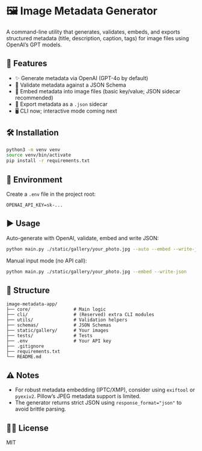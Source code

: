 # 🖼️ Image Metadata Generator

A command-line utility that generates, validates, embeds, and exports structured metadata (title, description, caption, tags) for image files using OpenAI’s GPT models.

## 🚀 Features
- ✨ Generate metadata via OpenAI (GPT-4o by default)
- 🧠 Validate metadata against a JSON Schema
- 🧷 Embed metadata into image files (basic key/value; JSON sidecar recommended)
- 📄 Export metadata as a `.json` sidecar
- 🖥️ CLI now; interactive mode coming next

## 🛠 Installation
```bash
python3 -m venv venv
source venv/bin/activate
pip install -r requirements.txt
```

## 🔐 Environment
Create a `.env` file in the project root:
```env
OPENAI_API_KEY=sk-...
```

## ▶️ Usage
Auto-generate with OpenAI, validate, embed and write JSON:
```bash
python main.py ./static/gallery/your_photo.jpg --auto --embed --write-json
```

Manual input mode (no API call):
```bash
python main.py ./static/gallery/your_photo.jpg --embed --write-json
```

## 📂 Structure
```
image-metadata-app/
├── core/                # Main logic
├── cli/                 # (Reserved) extra CLI modules
├── utils/               # Validation helpers
├── schemas/             # JSON Schemas
├── static/gallery/      # Your images
├── tests/               # Tests
├── .env                 # Your API key
├── .gitignore
├── requirements.txt
└── README.md
```

## ⚠️ Notes
- For robust metadata embedding (IPTC/XMP), consider using `exiftool` or `pyexiv2`. Pillow’s JPEG metadata support is limited.
- The generator returns strict JSON using `response_format="json"` to avoid brittle parsing.

## 🧑‍💻 License
MIT
